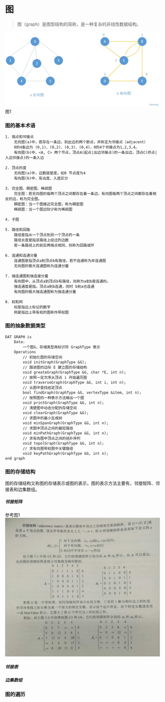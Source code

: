 # 图
>图（graph）是图型结构的简称，是一种复杂的非线性数据结构。


![图](https://github.com/cikewang/DataStruct/blob/master/Z_Images/14_graph_1.jpg)
图1

### 图的基本术语

	1. 端点和邻接点
		无向图(a)中，若存在一条边，则此边的两个断点，并称互为邻接点（adjacent）
		0的4条边为 (0,1)、(0,2)、(0,3)、(0,4)，0的4个邻接点为1,2,3,4。
		有向图(b)中，<A, C> 两个节点，顶点A(起点|出边邻接点)的一条出边，顶点C(终点|入边邻接点)的一条入边
		
	2. 顶点的度
		无向图(a)中，边数就是度，如0 节点度为4
		有向图(b)中，有出度、入度区分
	
	3. 完全图、稠密图、稀疏图
		完全图：若无向图的每两个顶点之间都存在着一条边，有向图每两个顶点之间都存在着相反的边，称为完全图。
		稠密图：当一个图接近完全图，称为稠密图
		稀疏图：当一个图边较少称为稀疏图
		
	4. 子图
		
	5. 路径和回路
		路径是指从一个顶点到另一个顶点的一条
		路径长度是指该路径上经过的边数
		若一条路径上的前后两端点相同，则称为回路或环
		
	6. 连通和连通分量
		连通图是指顶点a到顶点b有路径，若不连通称为非连通图
		无向图的极大连通图称为连通分量
		
	7. 强连通图和强连接分量
		有向图中，从顶点a到顶点b有路径，则称为a到b是连通的。
		强连通度是指，顶点a到b连通，同时 b到a也连通
		有向图的极大强连通图称为强连通分量
	
	8. 权和网
		权是指边上标记的数字
		网是指边上带有权的图称作带权图
		
### 图的抽象数据类型

~~~
DAT GRAPH is
	Data:
		一个图G，存储类型用标识符 GraphType 表示
	Operations
		// 初始化图的存储空间
		void initGraph(GraphType &G);
		// 跟进图的边际 E 建立图的存储结构
		void greateGraph(GraphType &G, char *E, int n);
		// 按照一定次序从顶点 i 开始遍历图
		void traverseGraph(GraphType &G, int i, int n);
		// 从图中查找给定顶点
		bool findGraph(GraphType &G, vertexType &item, int n);
		// 按照图的一种表示方法输出一个图
		void printGraph(GraphType &G, int n);
		// 清楚图中动态分配的存储空间
		void clearGraph(GraphType &G);
		// 求图中的最小生成树
		void minSpanGraph(GraphType &G, int n);
		// 求图中顶点之间的最短路径
		void minPathGraph(GraphType &G, int n);
		// 求有向图中顶点之间的括扑序列
		void topolGraph(GraphType &G, int n);
		// 求有向图带权图中关键路径
		void keyPathGraph(GraphType &G, int n);
end graph
~~~



### 图的存储结构
图的存储结构又称图的存储表示或图的表示，图的表示方法主要有，邻接矩阵、邻接表和边集数组。

##### 邻接矩阵
参考图1
![邻接矩阵](https://github.com/cikewang/DataStruct/blob/master/Z_Images/14_2.jpg)

##### 邻接表


##### 边集数组


### 图的遍历





	